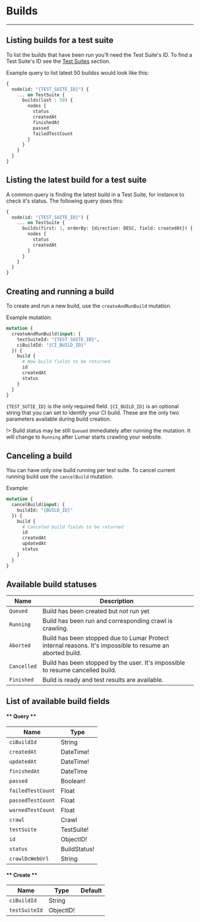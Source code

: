 # Builds
---
## Listing builds for a test suite

To list the builds that have been run you'll need the Test Suite's ID. To find a Test Suite's ID see the [Test Suites](test-suites?id=listing-test-suites) section.

Example query to list latest 50 buildss would look like this:

```graphql
{
  node(id: "{TEST_SUITE_ID}") {
    ... on TestSuite {
      builds(last : 50) {
        nodes {
          status
          createdAt
          finishedAt
          passed
          failedTestCount
        }
      }
    }
  }
}
```

## Listing the latest build for a test suite

A common query is finding the latest build in a Test Suite, for instance to check it's status. The following query does this:

```graphql
{
  node(id: "{TEST_SUITE_ID}") {
    ... on TestSuite {
      builds(first: 1, orderBy: {direction: DESC, field: createdAt}) {
        nodes {
          status
          createdAt
        }
      }
    }
  }
}
```

## Creating and running a build

To create and run a new build, use the `createAndRunBuild` mutation.

Example mutation:
```graphql
mutation {
  createAndRunBuild(input: {
    testSuiteId: "{TEST_SUITE_ID}",
    ciBuildId: "{CI_BUILD_ID}"
  }) {
    build {
      # New build fields to be returned
      id
      createdAt
      status
    }
  }
}
```
`{TEST_SUTIE_ID}` is the only required field. `{CI_BUILD_ID}` is an optional string that you can set to identify your CI build. These are the only two parameters available during build creation.

!> Build status may be still `Queued` immediately after running the mutation. It will change to `Running` after Lumar starts crawling your website.

## Canceling a build

You can have only one build running per test suite. To cancel current running build use the `cancelBuild` mutation.

Example:
```graphql
mutation {
  cancelBuild(input: {
    buildId: "{BUILD_ID}"
  }) {
    build {
      # Canceled build fields to be returned
      id
      createdAt
      updatedAt
      status
    }
  }
}
```

## Available build statuses

Name | Description
--- | ---
`Queued` | Build has been created but not run yet
`Running` | Build has been run and corresponding crawl is crawling.
`Aborted` | Build has been stopped due to Lumar Protect internal reasons. It's impossible to resume an aborted build.
`Cancelled` | Build has been stopped by the user. It's impossible to resume cancelled build.
`Finished` | Build is ready and test results are available.

## List of available build fields

<!-- tabs:start -->

#### ** Query **

Name | Type
--- | ---
`ciBuildId` | String
`createdAt` | DateTime!
`updatedAt` | DateTime!
`finishedAt` | DateTime
`passed` | Boolean!
`failedTestCount` | Float
`passedTestCount` | Float
`warnedTestCount` | Float
`crawl` | Crawl
`testSuite` | TestSuite!
`id` | ObjectID!
`status` | BuildStatus!
`crawlDcWebUrl` | String

#### ** Create **

Name | Type | Default
--- | --- | ---
`ciBuildId` | String
`testSuiteId` | ObjectID!

<!-- tabs:end -->
